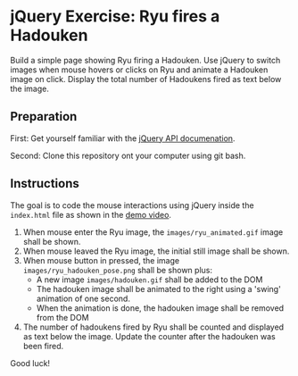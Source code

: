# jQuery Exercise: Ryu fires a Hadouken

Build a simple page showing Ryu firing a Hadouken. Use jQuery to switch images when mouse hovers or clicks on Ryu and animate a Hadouken image on click. Display the total number of Hadoukens fired as text below the image.

## Preparation

First: Get yourself familiar with the [jQuery API documenation](http://api.jquery.com/).

Second: Clone this repository ont your computer using git bash.

## Instructions

The goal is to code the mouse interactions using jQuery inside the `index.html` file as shown in the [demo video](https://www.dropbox.com/sh/ubzin2y7vdfd7lz/AAB5PyM3-6gckn7K24Oelidda?dl=0&preview=jquery-ryu.mp4#).

1. When mouse enter the Ryu image, the `images/ryu_animated.gif` image shall be shown.
2. When mouse leaved the Ryu image, the initial still image shall be shown.
3. When mouse button in pressed, the image `images/ryu_hadouken_pose.png` shall be shown plus:
   * A new image `images/hadouken.gif` shall be added to the DOM
   * The hadouken image shall be animated to the right using a 'swing' animation of one second.
   * When the animation is done, the hadouken image shall be removed from the DOM
4. The number of hadoukens fired by Ryu shall be counted and displayed as text below the image. Update the counter after the hadouken was been fired.

Good luck!
